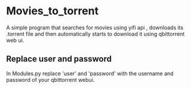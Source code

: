 # Movies_to_torrent
A simple program that searches for movies using yifi api , downloads its .torrent file and then automatically starts to download it using qbittorrent web ui.


## Replace user and password
In Modules.py replace 'user' and 'password' with the username and password of your qbittorrent webui.
